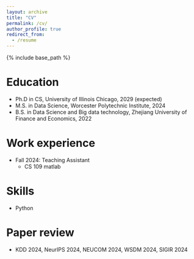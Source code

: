 ```yaml
---
layout: archive
title: "CV"
permalink: /cv/
author_profile: true
redirect_from:
  - /resume
---
```


{% include base_path %}

Education
======
* Ph.D in CS, University of Illinois Chicago, 2029 (expected)
* M.S. in Data Science, Worcester Polytechnic Institute, 2024
* B.S. in Data Science and Big data technology, Zhejiang University of Finance and Economics, 2022

Work experience
======


* Fall 2024: Teaching Assistant
  * CS 109 matlab

  
Skills
======
* Python
  
Paper review
======
* KDD 2024, NeurIPS 2024, NEUCOM 2024, WSDM 2024, SIGIR 2024
